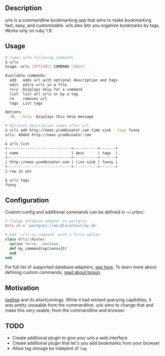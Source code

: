 ## Description
urls is a commandline bookmarking app that aims to make bookmarking fast, easy, and customizable.
urls also lets you organize bookmarks by tags. Works only on ruby 1.9.

## Usage

```sh
# Comes with following commands
$ urls
Usage: urls [OPTIONS] COMMAND [ARGS]

Available commands:
  add   adds url with optional description and tags
  edit  edits urls in a file
  help  Displays help for a command
  list  list all urls or by a tag
  rm    removes url
  tags  List tags

Options:
  -h, --help  Displays this help message

# Optional description comes after url
$ urls add http://news.ycombinator.com time sink --tags funny
urls: Added http://news.ycombinator.com

$ urls list
+-----------------------------+-----------+-------+
| name                        | desc      | tags  |
+-----------------------------+-----------+-------+
| http://news.ycombinator.com | time sink | funny |
+-----------------------------+-----------+-------+
1 row in set

$ urls tags
funny
```

## Configuration

Custom config and additional commands can be defined in ~/.urlsrc:

```ruby
# Change database adapter to postgres
Urls.db = 'postgres://me:@localhost/my_db'

# Add `urls my_command` with a force option
class Urls::Runner
  option force: :boolean
  def my_command(options={})
  end
end
```

For full list of supported database adapters, [see here](https://github.com/datamapper/dm-core/wiki/Adapters).
To learn more about defining custom commands, [read about boson](https://github.com/cldwalker/boson#readme).

## Motivation
[tagtree](https://github.com/cldwalker/tag-tree) and its shortcomings. While it had wicked querying
capibilites, it was pretty unusable from the commandline. urls aims to change that and make this
very usable, from the commandline and browser.

## TODO
* Create additional plugin to give your urls a web interface
* Create additional plugin that let's you add bookmarks from your browser
* Allow tag storage be indepent of `tag`
